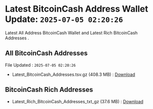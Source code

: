 # Latest BitcoinCash Address Wallet Update: `2025-07-05 02:20:26`

Latest All Address BitcoinCash Wallet and Latest Rich BitcoinCash Addresses .

## All BitcoinCash Addresses

File Updated : `2025-07-05 02:20:26`

- Latest_BitcoinCash_Addresses.tsv.gz (408.3 MB) : [Download](https://github.com/Pymmdrza/Rich-Address-Wallet/releases/tag/BitcoinCash)

## BitcoinCash Rich Addresses

- Latest_Rich_BitcoinCash_Addresses_txt_gz (37.6 MB) : [Download](https://github.com/Pymmdrza/Rich-Address-Wallet/releases/tag/BitcoinCash)
